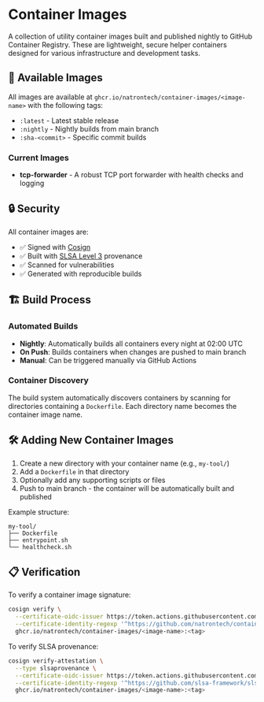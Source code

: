 # Container Images

A collection of utility container images built and published nightly to GitHub Container Registry. These are lightweight, secure helper containers designed for various infrastructure and development tasks.

## 🚀 Available Images

All images are available at `ghcr.io/natrontech/container-images/<image-name>` with the following tags:

- `:latest` - Latest stable release
- `:nightly` - Nightly builds from main branch
- `:sha-<commit>` - Specific commit builds

### Current Images

- **tcp-forwarder** - A robust TCP port forwarder with health checks and logging

## 🔒 Security

All container images are:
- ✅ Signed with [Cosign](https://github.com/sigstore/cosign)
- ✅ Built with [SLSA Level 3](https://slsa.dev/) provenance
- ✅ Scanned for vulnerabilities
- ✅ Generated with reproducible builds

## 🏗️ Build Process

### Automated Builds
- **Nightly**: Automatically builds all containers every night at 02:00 UTC
- **On Push**: Builds containers when changes are pushed to main branch
- **Manual**: Can be triggered manually via GitHub Actions

### Container Discovery
The build system automatically discovers containers by scanning for directories containing a `Dockerfile`. Each directory name becomes the container image name.

## 🛠️ Adding New Container Images

1. Create a new directory with your container name (e.g., `my-tool/`)
2. Add a `Dockerfile` in that directory
3. Optionally add any supporting scripts or files
4. Push to main branch - the container will be automatically built and published

Example structure:
```
my-tool/
├── Dockerfile
├── entrypoint.sh
└── healthcheck.sh
```

## 📋 Verification

To verify a container image signature:

```bash
cosign verify \
  --certificate-oidc-issuer https://token.actions.githubusercontent.com \
  --certificate-identity-regexp '^https://github.com/natrontech/container-images/.github/workflows/.*@refs/.*$' \
  ghcr.io/natrontech/container-images/<image-name>:<tag>
```

To verify SLSA provenance:

```bash
cosign verify-attestation \
  --type slsaprovenance \
  --certificate-oidc-issuer https://token.actions.githubusercontent.com \
  --certificate-identity-regexp '^https://github.com/slsa-framework/slsa-github-generator/.github/workflows/generator_container_slsa3.yml@refs/tags/v[0-9]+.[0-9]+.[0-9]+$' \
  ghcr.io/natrontech/container-images/<image-name>:<tag>
```
